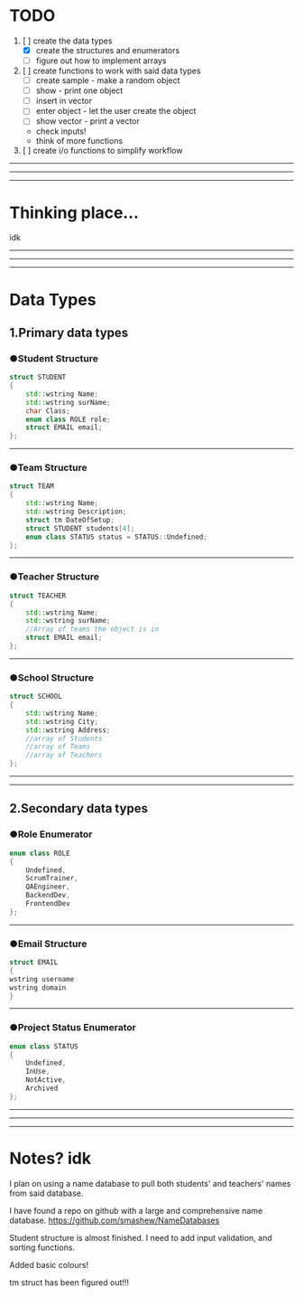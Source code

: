 ﻿# TODO

1. [ ] create the data types
	- [x] create the structures and enumerators 
	- [ ] figure out how to implement arrays
2. [ ] create functions to work with said data types
	- [ ] create sample - make a random object
	- [ ] show - print one object
	- [ ] insert in vector
	- [ ] enter object - let the user create the object
	- [ ] show vector - print a vector
	- check inputs!
	- think of more functions
3. [ ] create i/o functions to simplify workflow

---
---
---

# Thinking place...

idk


---
---
---

# Data Types

## 1.Primary data types

###	●Student Structure

```c++
struct STUDENT
{
	std::wstring Name;
	std::wstring surName;
	char Class;
	enum class ROLE role;
	struct EMAIL email;
};
```

---
### ●Team Structure
```c++
struct TEAM
{
	std::wstring Name;
	std::wstring Description;
	struct tm DateOfSetup;
	struct STUDENT students[4];
	enum class STATUS status = STATUS::Undefined;
};
```
---
### ●Teacher Structure
```c++
struct TEACHER
{
	std::wstring Name;
	std::wstring surName;
	//Array of teams the object is in
	struct EMAIL email;
};
```

---
### ●School Structure
```c++
struct SCHOOL
{
	std::wstring Name;
	std::wstring City;
	std::wstring Address;
	//array of Students
	//array of Teams
	//array of Teachers
};
```

---
---

## 2.Secondary data types

### ●Role Enumerator
```c++
enum class ROLE
{
	Undefined,
	ScrumTrainer,
	QAEngineer,
	BackendDev,
	FrontendDev
};
```
---
### ●Email Structure
```c++
struct EMAIL
{
wstring username
wstring domain
}
```
---
### ●Project Status Enumerator
```c++
enum class STATUS
{
	Undefined,
	InUse,
	NotActive,
	Archived
};
```
---
---
---

# Notes? idk

I plan on using a name database to pull both students' and teachers' names from said database.

I have found a repo on github with a large and comprehensive name database. https://github.com/smashew/NameDatabases

Student structure is almost finished. I need to add input validation, and sorting functions.

Added basic colours!

tm struct has been figured out!!!